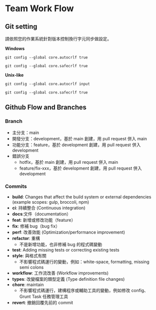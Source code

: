 # Team Work Flow

## Git setting
請依照您的作業系統針對版本控制換行字元同步做設定。

**Windows**

`git config --global core.autocrlf true`

`git config --global core.safecrlf true`

**Unix-like**

`git config --global core.autocrlf input`

`git config --global core.safecrlf true`

## Github Flow and Branches

### Branch

- 主分支：main
- 開發分支：development，基於 main 創建，用 pull request 併入 main
- 功能分支：feature，基於 development 創建，用 pull request 併入 development
- 錯誤分支
  - hotfix，基於 main 創建，用 pull request 併入 main
  - feature/fix-xxx，基於 development 創建，用 pull request 併入 development

### Commits

- **build**: Changes that affect the build system or external dependencies (example scopes: gulp, broccoli, npm)
- **ci**: 持續整合 (Continuous integration)
- **docs**:文件（documentation）
- **feat**: 新增或修改功能（feature）
- **fix**: 修補 bug（bug fix）
- **perf**: 改善效能 (Optimization/performance improvement)
- **refactor**: 重構
    - 不是新增功能，也非修補 bug 的程式碼變動
- **test**: Adding missing tests or correcting existing tests
- **style**: 與格式有關
    - 不影響程式碼運行的變動，例如：white-space, formatting, missing semi colons
- **workflow**: 工作流改善 (Workflow improvements)
- **types**:  改變檔案的類型定義 (Type definition file changes)
- **chore**: maintain
    - 不影響程式碼運行，建構程序或輔助工具的變動，例如修改 config、Grunt Task 任務管理工具
- **revert**: 撤銷回覆先前的 commit